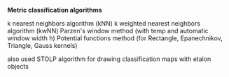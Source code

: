**Metric classification algorithms**

k nearest neighbors algorithm (kNN)
k weighted nearest neighbors algorithm (kwNN)
Parzen's window method (with temp and automatic window width h)
Potential functions method (for Rectangle, Epanechnikov, Triangle, Gauss kernels) 

also used STOLP algorithm for drawing classification maps with etalon objects
